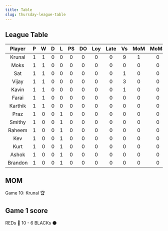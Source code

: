 ```yaml
---
title: Table
slug: thursday-league-table
---
```


## League Table

**Player**|**P**|**W**|**D**|**L**|**PS**|**DO**|**Loy**|**Late**|**Vs**|**MoM**|**MoMS**|**Tot**|**Ave**
:-----:|:-----:|:-----:|:-----:|:-----:|:-----:|:-----:|:-----:|:-----:|:-----:|:-----:|:-----:|:-----:|:-----:
Krunal|1|1|0|0|0|0|0|0|9|1|0|7|7
Moks|1|1|0|0|0|0|0|0|0|0|0|4|4
Sat|1|1|0|0|0|0|0|0|1|0|0|4|4
Vijay|1|1|0|0|0|0|0|0|3|0|0|4|4
Kavin|1|1|0|0|0|0|0|0|1|0|0|4|4
Farai|1|1|0|0|0|0|0|0|0|0|0|4|4
Karthik|1|1|0|0|0|0|0|0|0|0|0|4|4
Praz|1|0|0|1|0|0|0|0|0|0|0|1|1
Smithy|1|0|0|1|0|0|0|0|0|0|0|1|1
Raheem|1|0|0|1|0|0|0|0|0|0|0|1|1
Kev|1|0|0|1|0|0|0|0|0|0|0|1|1
Kurt|1|0|0|1|0|0|0|0|0|0|0|1|1
Ashok|1|0|0|1|0|0|0|0|0|0|0|1|1
Brandon|1|0|0|1|0|0|0|0|0|0|0|1|1

## MOM 

Game 10: Krunal 🏆


## Game 1 score

REDs 🔴 10 - 6 BLACKs ⚫️️


